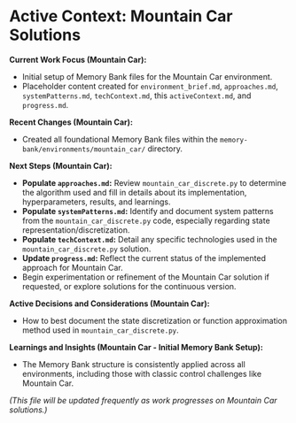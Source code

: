 # Active Context: Mountain Car Solutions

**Current Work Focus (Mountain Car):**
- Initial setup of Memory Bank files for the Mountain Car environment.
- Placeholder content created for `environment_brief.md`, `approaches.md`, `systemPatterns.md`, `techContext.md`, this `activeContext.md`, and `progress.md`.

**Recent Changes (Mountain Car):**
- Created all foundational Memory Bank files within the `memory-bank/environments/mountain_car/` directory.

**Next Steps (Mountain Car):**
- **Populate `approaches.md`:** Review `mountain_car_discrete.py` to determine the algorithm used and fill in details about its implementation, hyperparameters, results, and learnings.
- **Populate `systemPatterns.md`:** Identify and document system patterns from the `mountain_car_discrete.py` code, especially regarding state representation/discretization.
- **Populate `techContext.md`:** Detail any specific technologies used in the `mountain_car_discrete.py` solution.
- **Update `progress.md`:** Reflect the current status of the implemented approach for Mountain Car.
- Begin experimentation or refinement of the Mountain Car solution if requested, or explore solutions for the continuous version.

**Active Decisions and Considerations (Mountain Car):**
- How to best document the state discretization or function approximation method used in `mountain_car_discrete.py`.

**Learnings and Insights (Mountain Car - Initial Memory Bank Setup):**
- The Memory Bank structure is consistently applied across all environments, including those with classic control challenges like Mountain Car.

*(This file will be updated frequently as work progresses on Mountain Car solutions.)*
